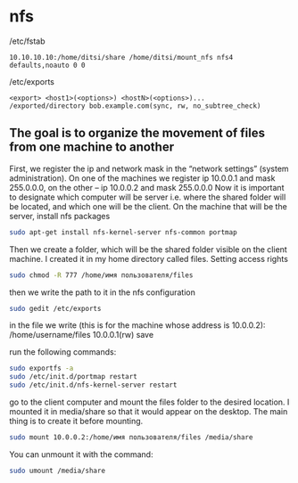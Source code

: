 # nfs

/etc/fstab

```
10.10.10.10:/home/ditsi/share /home/ditsi/mount_nfs nfs4 defaults,noauto 0 0
```

/etc/exports

```
<export> <host1>(<options>) <hostN>(<options>)...
/exported/directory bob.example.com(sync, rw, no_subtree_check)
```

## The goal is to organize the movement of files from one machine to another

First, we register the ip and network mask in the “network settings” (system administration). On one of the machines we register ip 10.0.0.1 and mask 255.0.0.0, on the other – ip 10.0.0.2 and mask 255.0.0.0 Now it is important to designate which computer will be server i.e. where the shared folder will be located, and which one will be the client. On the machine that will be the server, install nfs packages

```bash
sudo apt-get install nfs-kernel-server nfs-common portmap
```

Then we create a folder, which will be the shared folder visible on the client machine. I created it in my home directory called files. Setting access rights

```bash
sudo chmod -R 777 /home/имя пользователя/files
```

then we write the path to it in the nfs configuration

```bash
sudo gedit /etc/exports
```

in the file we write (this is for the machine whose address is 10.0.0.2): /home/username/files 10.0.0.1(rw) save

run the following commands:

```bash
sudo exportfs -a
sudo /etc/init.d/portmap restart
sudo /etc/init.d/nfs-kernel-server restart
```

go to the client computer and mount the files folder to the desired location. I mounted it in media/share so that it would appear on the desktop. The main thing is to create it before mounting.

```bash
sudo mount 10.0.0.2:/home/имя пользователя/files /media/share
```

You can unmount it with the command:

```bash
sudo umount /media/share
```